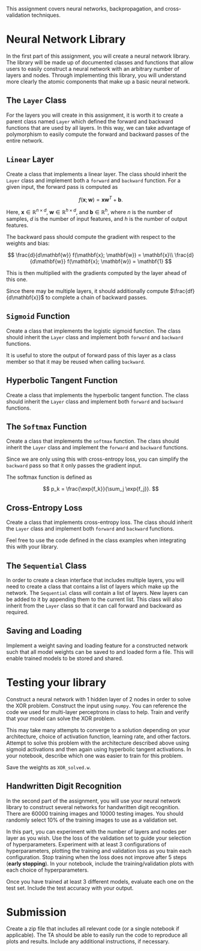 This assignment covers neural networks, backpropagation, and cross-validation techniques.

# Neural Network Library

In the first part of this assignment, you will create a neural network library.
The library will be made up of documented classes and functions that allow users to easily construct
a neural network with an arbitrary number of layers and nodes. Through implementing
this library, you will understand more clearly the atomic components that make up a
basic neural network.

## The `Layer` Class

For the layers you will create in this assignment, it is worth it to create a parent class
named `Layer` which defined the forward and backward functions that are used by all layers.
In this way, we can take advantage of polymorphism to easily compute the forward and
backward passes of the entire network.

## `Linear` Layer

Create a class that implements a linear layer. The class should inherit the `Layer` class
and implement both a `forward` and `backward` function.
For a given input, the forward pass is computed as

$$
f(\mathbf{x}; \mathbf{w}) = \mathbf{x} \mathbf{w}^T + \mathbf{b}.
$$

Here, $\mathbf{x} \in \mathbb{R}^{n \times d}$, $\mathbf{w} \in \mathbb{R}^{h \times d}$,
and $\mathbf{b} \in \mathbb{R}^h$,
where $n$ is the number of samples, $d$ is the number of input features, and $h$
is the number of output features.

The backward pass should compute the gradient with respect to the weights and bias:

$$
\frac{d}{d\mathbf{w}} f(\mathbf{x}; \mathbf{w}) = \mathbf{x}\\
\frac{d}{d\mathbf{w}} f(\mathbf{x}; \mathbf{w}) = \mathbf{1}
$$

This is then multiplied with the gradients computed by the layer ahead of this one.

Since there may be multiple layers, it should additionally compute $\frac{df}{d\mathbf{x}}$
to complete a chain of backward passes.

## `Sigmoid` Function

Create a class that implements the logistic sigmoid function.
The class should inherit the `Layer` class and implement both
`forward` and `backward` functions.

It is useful to store the output of forward pass of this layer
as a class member so that it may be reused when calling `backward`.

## Hyperbolic Tangent Function

Create a class that implements the hyperbolic tangent function.
The class should inherit the `Layer` class and implement both
`forward` and `backward` functions.

## The `Softmax` Function

Create a class that implements the `softmax` function.
The class should inherit the `Layer` class and implement
the `forward` and `backward` functions.

Since we are only using this with cross-entropy loss,
you can simplify the `backward` pass so that it only passes
the gradient input.

The softmax function is defined as

$$
p_k = \frac{\exp{f_k}}{\sum_j \exp{f_j}}.
$$

## Cross-Entropy Loss

Create a class that implements cross-entropy loss.
The class should inherit the `Layer` class and implement both
`forward` and `backward` functions.

Feel free to use the code defined in the class examples when integrating this with your library.

## The `Sequential` Class

In order to create a clean interface that includes multiple layers, you will need to create
a class that contains a list of layers which make up the network.
The `Sequential` class will contain a list of layers.
New layers can be added to it by appending them to the current list.
This class will also inherit from the `Layer` class so that it can call forward
and backward as required.

## Saving and Loading

Implement a weight saving and loading feature for a constructed network such that all
model weights can be saved to and loaded form a file. This will enable trained models to
be stored and shared.

# Testing your library

Construct a neural network with 1 hidden layer of 2 nodes in order to solve the XOR
problem. Construct the input using `numpy`.
You can reference the code we used for multi-layer perceptrons in class to help.
Train and verify that your model can solve the XOR problem.

This may take many attempts to converge to a solution depending on your architecture,
choice of activation function, learning rate, and other factors. Attempt to solve this
problem with the architecture described above using sigmoid activations and then again
using hyperbolic tangent activations. In your notebook, describe which one was easier to
train for this problem.

Save the weights as `XOR_solved.w`.

## Handwritten Digit Recognition

In the second part of the assignment, you will use your neural network library to construct
several networks for handwritten digit recognition. There are 60000 training images and
10000 testing images. You should randomly select 10% of the training images to use as a
validation set.

In this part, you can experiment with the number of layers and nodes per layer as you wish.
Use the loss of the validation set to guide your selection of hyperparameters. Experiment
with at least 3 configurations of hyperparameters, plotting the training and validation
loss as you train each configuration. Stop training when the loss does not improve after 5
steps (**early stopping**). In your notebook, include the training/validation plots with each
choice of hyperparameters.

Once you have trained at least 3 different models, evaluate each one on the test set.
Include the test accuracy with your output.

# Submission

Create a zip file that includes all relevant code (or a single notebook if applicable).
The TA should be able to easily run the code to reproduce all plots and results.
Include any additional instructions, if necessary.